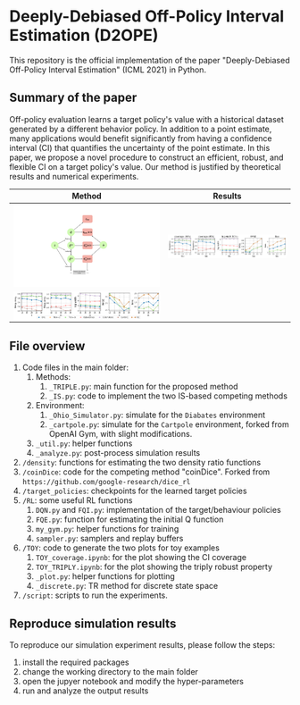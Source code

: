 # Deeply-Debiased Off-Policy Interval Estimation (D2OPE)

This repository is the official implementation of the paper "Deeply-Debiased Off-Policy Interval Estimation" (ICML 2021) in Python.


## Summary of the paper

Off-policy evaluation learns a target policy's value with a historical dataset generated by a different behavior policy. In addition to a point estimate, many applications would benefit significantly from having a confidence interval (CI) that quantifies the uncertainty of the point estimate. In this paper, we propose a novel procedure to construct an efficient, robust, and flexible CI on a target policy's value. Our method is justified by theoretical results and numerical experiments.

Method             |  Results
:-------------------------:|:-------------------------:
![](diagram.png)  |  <img align="center" src="ohio_tau.png" alt="drawing" width="800">
| <img align="center" src="ohio_n.png" alt="drawing" width="800">




## File overview
1. Code files in the main folder: 
    1. Methods: 
        1. `_TRIPLE.py`: main function for the proposed method
        1. `_IS.py`: code to implement the two IS-based competing methods
    2. Environment:
        1. `_Ohio_Simulator.py`: simulate for the `Diabates` environment
        3. `_cartpole.py`: simulate for the `Cartpole` environment, forked from OpenAI Gym,
with slight modifications. 
    4. `_util.py`: helper functions
    5. `_analyze.py`: post-process simulation results
2. `/density`: functions for estimating the two density ratio functions
3. `/coinDice`: code for the competing method "coinDice". Forked from `https://github.com/google-research/dice_rl`
4. `/target_policies`: checkpoints for the learned target policies
3. `/RL`: some useful RL functions
    1. `DQN.py` and `FQI.py`: implementation of the target/behaviour policies
    2. `FQE.py`: function for estimating the initial Q function
    4. `my_gym.py`: helper functions for training
    5. `sampler.py`: samplers and replay buffers
3. `/TOY`: code to generate the two plots for toy examples
    1. `TOY_coverage.ipynb`: for the plot showing the CI coverage
    2. `TOY_TRIPLY.ipynb`: for the plot showing the triply robust property
    3. `_plot.py`: helper functions for plotting
    4. `_discrete.py`: TR method for discrete state space
4. `/script`: scripts to run the experiments. 

## Reproduce simulation results
To reproduce our simulation experiment results, please follow the steps:

1. install the required packages 
2. change the working directory to the main folder
3. open the jupyer notebook and modify the hyper-parameters
4. run and analyze the output results
